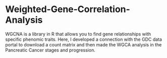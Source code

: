 # Weighted-Gene-Correlation-Analysis
WGCNA is a library in R that allows you to find gene relationships with specific phenomic traits. Here, I developed a connection with the GDC data portal to download a count matrix and then made the WGCA analysis in the Pancreatic Cancer stages and progression.  
